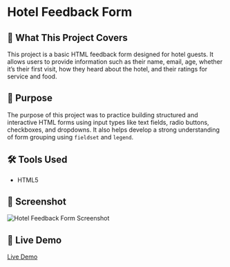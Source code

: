 # Hotel Feedback Form

## 🧾 What This Project Covers
This project is a basic HTML feedback form designed for hotel guests. It allows users to provide information such as their name, email, age, whether it’s their first visit, how they heard about the hotel, and their ratings for service and food.

## 🎯 Purpose
The purpose of this project was to practice building structured and interactive HTML forms using input types like text fields, radio buttons, checkboxes, and dropdowns. It also helps develop a strong understanding of form grouping using `fieldset` and `legend`.

## 🛠️ Tools Used
- HTML5

## 📸 Screenshot  
![Hotel Feedback Form Screenshot](https://raw.githubusercontent.com/yourusername/repo-name/main/Screenshot%202025-05-23%20195342.png)  


## 🔗 Live Demo
[Live Demo](https://codewithsam025.github.io/feedback-form-page/)  

